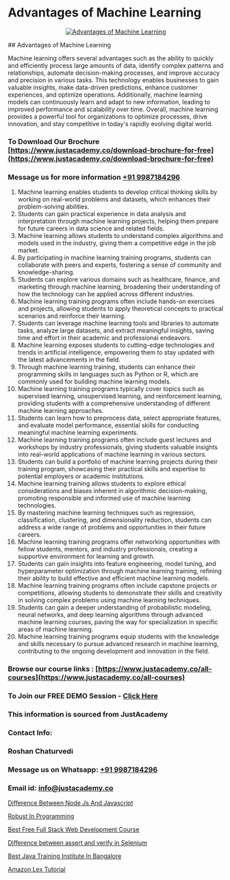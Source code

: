 # Advantages of Machine Learning

<p align="center">
  <a href="https://justacademy.co/course-detail/machine-learning">
    <img src="https://justacademy.co/storage2/course_image/1709713428_course_image.webp" alt="Advantages of Machine Learning">
  </a>
</p>
## Advantages of Machine Learning

Machine learning offers several advantages such as the ability to quickly and efficiently process large amounts of data, identify complex patterns and relationships, automate decision-making processes, and improve accuracy and precision in various tasks. This technology enables businesses to gain valuable insights, make data-driven predictions, enhance customer experiences, and optimize operations. Additionally, machine learning models can continuously learn and adapt to new information, leading to improved performance and scalability over time. Overall, machine learning provides a powerful tool for organizations to optimize processes, drive innovation, and stay competitive in today's rapidly evolving digital world.
### To Download Our Brochure [https://www.justacademy.co/download-brochure-for-free](https://www.justacademy.co/download-brochure-for-free)
### Message us for more information [+91 9987184296](https://api.whatsapp.com/send?phone=919987184296)
1) Machine learning enables students to develop critical thinking skills by working on real-world problems and datasets, which enhances their problem-solving abilities.
2) Students can gain practical experience in data analysis and interpretation through machine learning projects, helping them prepare for future careers in data science and related fields.
3) Machine learning allows students to understand complex algorithms and models used in the industry, giving them a competitive edge in the job market.
4) By participating in machine learning training programs, students can collaborate with peers and experts, fostering a sense of community and knowledge-sharing.
5) Students can explore various domains such as healthcare, finance, and marketing through machine learning, broadening their understanding of how the technology can be applied across different industries.
6) Machine learning training programs often include hands-on exercises and projects, allowing students to apply theoretical concepts to practical scenarios and reinforce their learning.
7) Students can leverage machine learning tools and libraries to automate tasks, analyze large datasets, and extract meaningful insights, saving time and effort in their academic and professional endeavors.
8) Machine learning exposes students to cutting-edge technologies and trends in artificial intelligence, empowering them to stay updated with the latest advancements in the field.
9) Through machine learning training, students can enhance their programming skills in languages such as Python or R, which are commonly used for building machine learning models.
10) Machine learning training programs typically cover topics such as supervised learning, unsupervised learning, and reinforcement learning, providing students with a comprehensive understanding of different machine learning approaches.
11) Students can learn how to preprocess data, select appropriate features, and evaluate model performance, essential skills for conducting meaningful machine learning experiments.
12) Machine learning training programs often include guest lectures and workshops by industry professionals, giving students valuable insights into real-world applications of machine learning in various sectors.
13) Students can build a portfolio of machine learning projects during their training program, showcasing their practical skills and expertise to potential employers or academic institutions.
14) Machine learning training allows students to explore ethical considerations and biases inherent in algorithmic decision-making, promoting responsible and informed use of machine learning technologies.
15) By mastering machine learning techniques such as regression, classification, clustering, and dimensionality reduction, students can address a wide range of problems and opportunities in their future careers.
16) Machine learning training programs offer networking opportunities with fellow students, mentors, and industry professionals, creating a supportive environment for learning and growth.
17) Students can gain insights into feature engineering, model tuning, and hyperparameter optimization through machine learning training, refining their ability to build effective and efficient machine learning models.
18) Machine learning training programs often include capstone projects or competitions, allowing students to demonstrate their skills and creativity in solving complex problems using machine learning techniques.
19) Students can gain a deeper understanding of probabilistic modeling, neural networks, and deep learning algorithms through advanced machine learning courses, paving the way for specialization in specific areas of machine learning.
20) Machine learning training programs equip students with the knowledge and skills necessary to pursue advanced research in machine learning, contributing to the ongoing development and innovation in the field.

### Browse our course links : [https://www.justacademy.co/all-courses](https://www.justacademy.co/all-courses) 
### To Join our FREE DEMO Session - [Click Here](https://www.justacademy.co/register-for-course-demo)


### This information is sourced from JustAcademy
### Contact Info:
### Roshan Chaturvedi
### Message us on Whatsapp: [+91 9987184296](https://api.whatsapp.com/send?phone=919987184296)
### Email id: [info@justacademy.co](mailto:info@justacademy.co)
                
[Difference Between Node Js And Javascript](https://www.linkedin.com/pulse/difference-between-node-js-javascript-justacademy-stockport-a7fse?trackingId=Hq%2FzVkd%2FkbrfHFZ7D5PITQ%3D%3D&lipi=urn%3Ali%3Apage%3Ad_flagship3_company_admin%3Bhrs%2FVe6MQa2w%2FxcFE4Py%2Fw%3D%3D)

[Robust In Programming](https://www.linkedin.com/pulse/robust-programming-justacademy-chicago-hbskf?trackingId=QATYX%2FkK2KoYhPhVEWmgcw%3D%3D&lipi=urn%3Ali%3Apage%3Ad_flagship3_company_admin%3BPE%2BT5WipQcKTfk6GVPUI1w%3D%3D)

[Best Free Full Stack Web Development Course](https://medium.com/@AkashSingh2052/best-free-full-stack-web-development-course-684afbfb2bfd)

[Difference between assert and verify in Selenium](https://medium.com/@negishivu99/difference-between-assert-and-verify-in-selenium-5431ff9b0ebe)

[Best Java Training Institute In Bangalore](https://justacademyin.github.io/justacademy/best-java-training-institute-in-bangalore)

[Amazon Lex Tutorial](https://justacademyin.github.io/justacademy/amazon-lex-tutorial)

